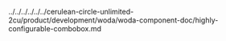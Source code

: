 ../../../../../../cerulean-circle-unlimited-2cu/product/development/woda/woda-component-doc/highly-configurable-combobox.md
